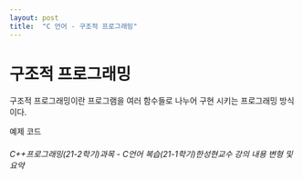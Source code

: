 ```yaml
---
layout: post
title:  "C 언어 - 구조적 프로그래밍"
---
```

# 구조적 프로그래밍

구조적 프로그래밍이란 프로그램을 여러 함수들로 나누어 구현 시키는 프로그래밍 방식이다.

예제 코드



###### C++프로그래밍(21-2학기)과목 - C언어 복습(21-1학기)한성현교수 강의 내용 변형 및 요약
